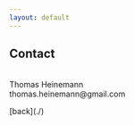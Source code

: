 ```yaml
---
layout: default
---
```


## Contact
<p>
<br>
Thomas Heinemann<br>
thomas.heinemann@gmail.com
</p>
[back](./)
